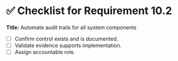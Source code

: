 # ✅ Checklist for Requirement 10.2

**Title:** Automate audit trails for all system components

- [ ] Confirm control exists and is documented.
- [ ] Validate evidence supports implementation.
- [ ] Assign accountable role.
